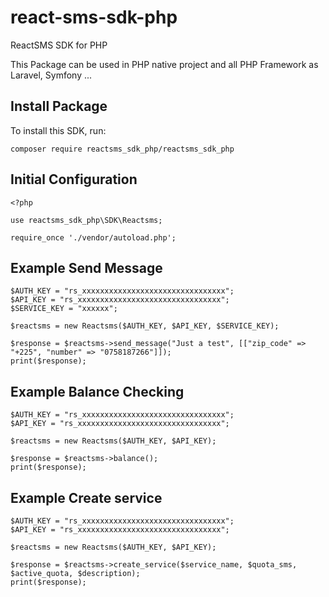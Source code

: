 # react-sms-sdk-php

ReactSMS SDK for PHP 

This Package can be used in PHP native project and all PHP Framework as Laravel, Symfony ...


## Install Package

To install this SDK, run: 

    composer require reactsms_sdk_php/reactsms_sdk_php


## Initial Configuration

    <?php 

    use reactsms_sdk_php\SDK\Reactsms;

    require_once './vendor/autoload.php';


## Example Send Message

    $AUTH_KEY = "rs_xxxxxxxxxxxxxxxxxxxxxxxxxxxxxxxx";
    $API_KEY = "rs_xxxxxxxxxxxxxxxxxxxxxxxxxxxxxxxx";
    $SERVICE_KEY = "xxxxxx";

    $reactsms = new Reactsms($AUTH_KEY, $API_KEY, $SERVICE_KEY);

    $response = $reactsms->send_message("Just a test", [["zip_code" => "+225", "number" => "0758187266"]]);
    print($response);


## Example Balance Checking

    $AUTH_KEY = "rs_xxxxxxxxxxxxxxxxxxxxxxxxxxxxxxxx";
    $API_KEY = "rs_xxxxxxxxxxxxxxxxxxxxxxxxxxxxxxxx";

    $reactsms = new Reactsms($AUTH_KEY, $API_KEY);

    $response = $reactsms->balance();
    print($response);


## Example Create service

    $AUTH_KEY = "rs_xxxxxxxxxxxxxxxxxxxxxxxxxxxxxxxx";
    $API_KEY = "rs_xxxxxxxxxxxxxxxxxxxxxxxxxxxxxxxx";

    $reactsms = new Reactsms($AUTH_KEY, $API_KEY);

    $response = $reactsms->create_service($service_name, $quota_sms, $active_quota, $description);
    print($response);



